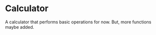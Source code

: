 Calculator
==========

A calculator that performs basic operations for now. But, more functions maybe added.
